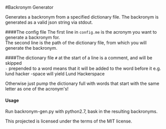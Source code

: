 #Backronym Generator


Generates a backronym from a specified dictionary file. The backronym is generated as a valid json string via stdout.


####The config file
The first line in `config.me` is the acronym you want to generate a backronym for.  
The second line is the path of the dictionary file, from which you will generate the backronym.

####The dictionary file
`#` at the start of a line is a comment, and will be skipped  
`-` prepended to a word means that it will be added to the word before it
e.g. lund hacker -space will yield Lund Hackerspace

Otherwise just pump the dictionary full with words that start with the same letter as one of the acronym's!

#### Usage
Run backronym-gen.py with python2.7, bask in the resulting backronyms.


This projected is licensed under the terms of the MIT license.
